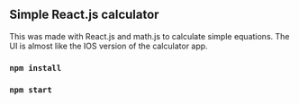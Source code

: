 ## Simple React.js calculator

This was made with React.js and math.js to calculate simple equations. The UI is almost like the IOS version of the calculator app.

### `npm install`
### `npm start`



